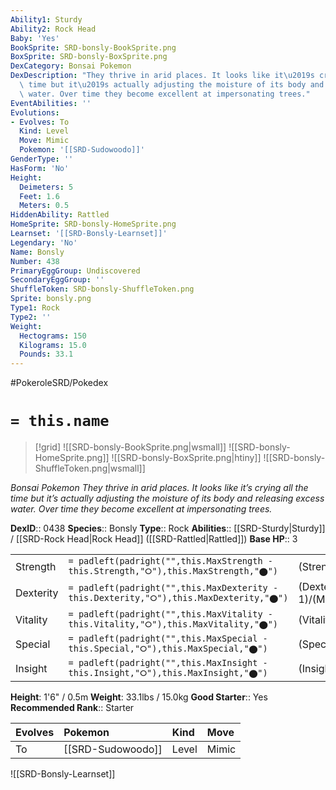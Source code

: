 ```yaml
---
Ability1: Sturdy
Ability2: Rock Head
Baby: 'Yes'
BookSprite: SRD-bonsly-BookSprite.png
BoxSprite: SRD-bonsly-BoxSprite.png
DexCategory: Bonsai Pokemon
DexDescription: "They thrive in arid places. It looks like it\u2019s crying all the\
  \ time but it\u2019s actually adjusting the moisture of its body and releasing excess\
  \ water. Over time they become excellent at impersonating trees."
EventAbilities: ''
Evolutions:
- Evolves: To
  Kind: Level
  Move: Mimic
  Pokemon: '[[SRD-Sudowoodo]]'
GenderType: ''
HasForm: 'No'
Height:
  Deimeters: 5
  Feet: 1.6
  Meters: 0.5
HiddenAbility: Rattled
HomeSprite: SRD-bonsly-HomeSprite.png
Learnset: '[[SRD-Bonsly-Learnset]]'
Legendary: 'No'
Name: Bonsly
Number: 438
PrimaryEggGroup: Undiscovered
SecondaryEggGroup: ''
ShuffleToken: SRD-bonsly-ShuffleToken.png
Sprite: bonsly.png
Type1: Rock
Type2: ''
Weight:
  Hectograms: 150
  Kilograms: 15.0
  Pounds: 33.1
---
```


#PokeroleSRD/Pokedex

# `= this.name`

> [!grid]
> ![[SRD-bonsly-BookSprite.png|wsmall]]
> ![[SRD-bonsly-HomeSprite.png]]
> ![[SRD-bonsly-BoxSprite.png|htiny]]
> ![[SRD-bonsly-ShuffleToken.png|wsmall]]


*Bonsai Pokemon*
*They thrive in arid places. It looks like it’s crying all the time but it’s actually adjusting the moisture of its body and releasing excess water. Over time they become excellent at impersonating trees.*

**DexID**:: 0438
**Species**:: Bonsly
**Type**:: Rock
**Abilities**:: [[SRD-Sturdy|Sturdy]] / [[SRD-Rock Head|Rock Head]] ([[SRD-Rattled|Rattled]])
**Base HP**:: 3

|           |                                                                                        |                                          |
| --------- | -------------------------------------------------------------------------------------- | ---------------------------------------- |
| Strength  | `= padleft(padright("",this.MaxStrength - this.Strength,"⭘"),this.MaxStrength,"⬤")`    | (Strength::2)/(MaxStrength::5)   |
| Dexterity | `= padleft(padright("",this.MaxDexterity - this.Dexterity,"⭘"),this.MaxDexterity,"⬤")` | (Dexterity:: 1)/(MaxDexterity::2) |
| Vitality  | `= padleft(padright("",this.MaxVitality - this.Vitality,"⭘"),this.MaxVitality,"⬤")`    | (Vitality::3)/(MaxVitality::6)   |
| Special   | `= padleft(padright("",this.MaxSpecial - this.Special,"⭘"),this.MaxSpecial,"⬤")`       | (Special::1)/(MaxSpecial::2)     |
| Insight   | `= padleft(padright("",this.MaxInsight - this.Insight,"⭘"),this.MaxInsight,"⬤")`       | (Insight::2)/(MaxInsight::4)     |

**Height**: 1'6" / 0.5m
**Weight**: 33.1lbs / 15.0kg
**Good Starter**:: Yes
**Recommended Rank**:: Starter

| Evolves   | Pokemon           | Kind   | Move   |
|:----------|:------------------|:-------|:-------|
| To        | [[SRD-Sudowoodo]] | Level  | Mimic  |

![[SRD-Bonsly-Learnset]]